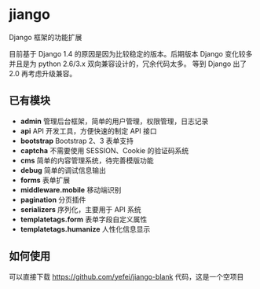 # jiango
Django 框架的功能扩展

目前基于 Django 1.4 的原因是因为比较稳定的版本。后期版本 Django 变化较多并且是为 python 2.6/3.x 双向兼容设计的，冗余代码太多。
等到 Django 出了 2.0 再考虑升级兼容。

## 已有模块
* **admin** 管理后台框架，简单的用户管理，权限管理，日志记录
* **api** API 开发工具，方便快速的制定 API 接口
* **bootstrap** Bootstrap 2、3 表单支持
* **captcha** 不需要使用 SESSION、Cookie 的验证码系统
* **cms** 简单的内容管理系统，待完善模版功能
* **debug** 简单的调试信息输出
* **forms** 表单扩展
* **middleware.mobile** 移动端识别
* **pagination** 分页插件
* **serializers** 序列化，主要用于 API 系统
* **templatetags.form** 表单字段自定义属性
* **templatetags.humanize** 人性化信息显示


## 如何使用
可以直接下载 https://github.com/yefei/jiango-blank 代码，这是一个空项目
